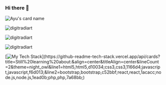 ### Hi there 👋

![Ayu's card name](https://cardivo.vercel.app/api?name=Ayu&description=Hi,%20I%27m%20a%20learner.%20Nice%20to%20meet%20you%20%F0%9F%91%8B&image=https://digitradiart.github.io/assets/faceless.jpg&backgroundColor=%23ecf0f1&github=digitradiart&pattern=brickWall&colorPattern=%23eaeaea)


<p align="left"> <img src="https://komarev.com/ghpvc/?username=digitradiart&color=blueviolet&style=flat-square&label=Visitor+counter" alt="digitradiart" /> </p>

<p align="left"> <img src="https://github-readme-stats.vercel.app/api?username=digitradiart&show_icons=true&hide_border=true&theme=nightowl" alt="digitradiart"/> </p>

<p align="left"><img src="https://github-readme-stats.vercel.app/api/top-langs/?username=digitradiart&layout=compact&theme=nightowl" alt="digitradiart"/> </p>

<!-- <p align="left"><img src="https://gitwar.herokuapp.com/badge?username=digitradiart&label=Gitwar%20Profile%20Score&style=for-the-badge&color=blueviolet" alt="digitradiart"/> </p>
 -->

[![My Tech Stack](https://github-readme-tech-stack.vercel.app/api/cards?title=Still%20learning%20about:&align=center&titleAlign=center&lineCount=2&theme=night_owl&line1=html5,html5,d10034;css3,css3,1166d4;javascript,javascript,f6d013;&line2=bootstrap,bootstrap,c52bbf;react,react,1acacc;node.js,node.js,1ead0b;php,php,7a68bb;)](https://github-readme-tech-stack.vercel.app/api/cards?title=Still%20learning%20about:&align=center&titleAlign=center&lineCount=2&theme=night_owl&line1=html5,html5,d10034;css3,css3,1166d4;javascript,javascript,f6d013;&line2=bootstrap,bootstrap,c52bbf;react,react,1acacc;node.js,node.js,1ead0b;php,php,7a68bb;)
